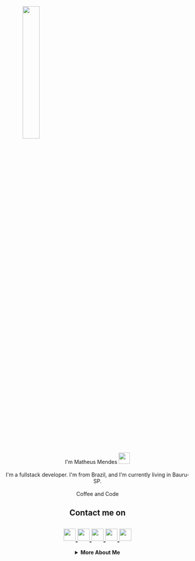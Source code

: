 <html>
   <body>
      <a align="center" >
      <img src="https://github.com/rajput2107/rajput2107/blob/master/Assets/Developer.gif" width="30%">
      </a>
      <p align="center">
         I'm Matheus Mendes <img src="https://raw.githubusercontent.com/iampavangandhi/iampavangandhi/master/gifs/Hi.gif" width="30px">
         <br><br>
         I'm a fullstack developer. I'm from Brazil, and I'm currently living in Bauru-SP.
         <br><br>
         Coffee and Code
         <br>
      </p>
      <h2 align="center">Contact me on</h2>
      <h2 align="center">
         <a href="https://www.linkedin.com/in/matheusmendespp/">
         <img src="https://github.com/gauravghongde/social-icons/blob/master/PNG/Black/LinkedIN_black.png" width="32" height="32"/>
         </a>
         <a href="https://github.com/matheusmendesp">
         <img src="https://github.com/gauravghongde/social-icons/blob/master/PNG/Black/Github_black.png" width="32" height="32"/>
         </a>
         <a href="https://www.instagram.com/matheusmendespp">
         <img src="https://github.com/gauravghongde/social-icons/blob/master/PNG/Black/Instagram_black.png" width="32" height="32"/>
         </a>
         <a href="https://telegram.me/gsg7397">
         <img src="https://github.com/gauravghongde/social-icons/blob/master/PNG/Black/Telegram_black.png" width="32" height="32"/>
         </a>
         <a href="https://www.facebook.com/matheus.mendespedro">
         <img src="https://github.com/gauravghongde/social-icons/blob/master/PNG/Black/Facebook_black.png" width="32" height="32"/>
         </a>
      </h2>
      <details align="center">
         <summary><b>More About Me</b><br></summary>
            <div>
               <b>
                  <h3>My Stats</h3>
                  <a href="https://github.com/gauravghongde/github-readme-stats/actions">
                  <img alt="matheusmendesp's github stats" src="https://github-readme-stats-gaurav.vercel.app/api?username=matheusmendesp&show_icons=true&title_color=4078c0&icon_color=6cc644&text_color=333&bg_color=f5f5f5"/>
                  </a>
                  <h3>Recently I'm coding in...</h3>
                  <a href="https://codestats.net/users/matheusmendesp">
                     <img src="https://github-readme-stats.vercel.app/api/top-langs/?username=matheusmendesp&show_icons=true&title_color=4078c0&icon_color=6cc644&text_color=333&bg_color=f5f5f5" alt="Most Used Languages" />
                  </a>
                  <h3>My latest projects</h3>
                  <a href="https://github.com/johnatanbrayan/financeiro">
                     <img align="middle" src="https://github-readme-stats.vercel.app/api/pin/?username=johnatanbrayan&repo=financeiro" alt="financeiro" />
                  </a>
                  <a href="https://github.com/johnatanbrayan/ECommerce">
                     <img align="middle" src="https://github-readme-stats.vercel.app/api/pin/?username=johnatanbrayan&repo=ECommerce" alt="ECommerce" />
                  </a>
               </b>
            </div>
      </details>
   </body>
</html>
